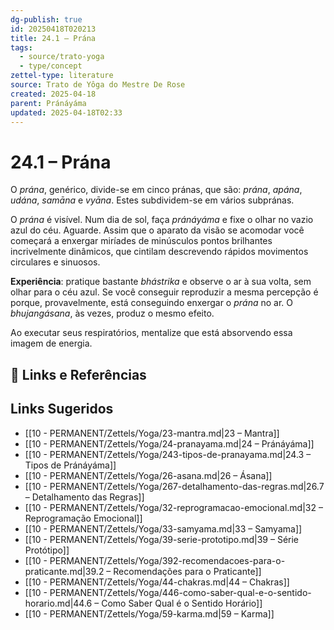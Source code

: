 ```yaml
---
dg-publish: true
id: 20250418T020213
title: 24.1 – Prána
tags:
  - source/trato-yoga
  - type/concept
zettel-type: literature
source: Trato de Yôga do Mestre De Rose
created: 2025-04-18
parent: Pránáyáma
updated: 2025-04-18T02:33
---
```


# 24.1 – Prána

O *prána*, genérico, divide-se em cinco pránas, que são: *prána*, *apána*, *udána*, *samāna* e *vyāna*. Estes subdividem-se em vários subpránas.

O *prána* é visível. Num dia de sol, faça *pránáyáma* e fixe o olhar no vazio azul do céu. Aguarde. Assim que o aparato da visão se acomodar você começará a enxergar miríades de minúsculos pontos brilhantes incrivelmente dinâmicos, que cintilam descrevendo rápidos movimentos circulares e sinuosos.

**Experiência**: pratique bastante *bhástrika* e observe o ar à sua volta, sem olhar para o céu azul. Se você conseguir reproduzir a mesma percepção é porque, provavelmente, está conseguindo enxergar o *prána* no ar. O *bhujangásana*, às vezes, produz o mesmo efeito.

Ao executar seus respiratórios, mentalize que está absorvendo essa imagem de energia.

## 🔗 Links e Referências

## Links Sugeridos

- [[10 - PERMANENT/Zettels/Yoga/23-mantra.md\|23 – Mantra]]
- [[10 - PERMANENT/Zettels/Yoga/24-pranayama.md\|24 – Pránáyáma]]
- [[10 - PERMANENT/Zettels/Yoga/243-tipos-de-pranayama.md\|24.3 – Tipos de Pránáyáma]]
- [[10 - PERMANENT/Zettels/Yoga/26-asana.md\|26 – Ásana]]
- [[10 - PERMANENT/Zettels/Yoga/267-detalhamento-das-regras.md\|26.7 – Detalhamento das Regras]]
- [[10 - PERMANENT/Zettels/Yoga/32-reprogramacao-emocional.md\|32 – Reprogramação Emocional]]
- [[10 - PERMANENT/Zettels/Yoga/33-samyama.md\|33 – Samyama]]
- [[10 - PERMANENT/Zettels/Yoga/39-serie-prototipo.md\|39 – Série Protótipo]]
- [[10 - PERMANENT/Zettels/Yoga/392-recomendacoes-para-o-praticante.md\|39.2 – Recomendações para o Praticante]]
- [[10 - PERMANENT/Zettels/Yoga/44-chakras.md\|44 – Chakras]]
- [[10 - PERMANENT/Zettels/Yoga/446-como-saber-qual-e-o-sentido-horario.md\|44.6 – Como Saber Qual é o Sentido Horário]]
- [[10 - PERMANENT/Zettels/Yoga/59-karma.md\|59 – Karma]]